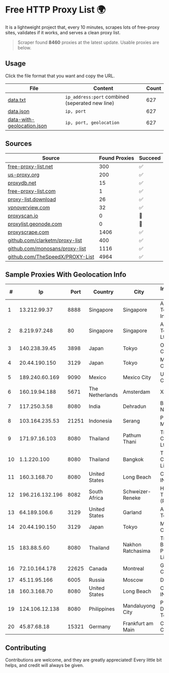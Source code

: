 
# Free HTTP Proxy List 🌍

It is a lightweight project that, every 10 minutes, scrapes lots of free-proxy sites, validates if it works, and serves a clean proxy list.


> Scraper found **8460** proxies at the latest update. Usable proxies are below.

## Usage

Click the file format that you want and copy the URL.


|File|Content|Count|
|----|-------|-----|
|[data.txt](https://raw.githubusercontent.com/themiralay/Proxy-List-World/master/data.txt)|`ip_address:port` combined (seperated new line)|627|
|[data.json](https://raw.githubusercontent.com/themiralay/Proxy-List-World/master/data.json)|`ip, port`|627|
|[data-with-geolocation.json](https://raw.githubusercontent.com/themiralay/Proxy-List-World/master/data-with-geolocation.json)|`ip, port, geolocation`|627|

## Sources

|Source|Found Proxies|Succeed|
|------|-------------|-------|
|[free-proxy-list.net](https://free-proxy-list.net)|300|✅|
|[us-proxy.org](https://www.us-proxy.org)|200|✅|
|[proxydb.net](http://proxydb.net)|15|✅|
|[free-proxy-list.com](https://free-proxy-list.com/?page=&port=&type%5B%5D=http&type%5B%5D=https&up_time=0&search=Search)|1|✅|
|[proxy-list.download](https://www.proxy-list.download/HTTP)|26|✅|
|[vpnoverview.com](https://vpnoverview.com/privacy/anonymous-browsing/free-proxy-servers)|32|✅|
|[proxyscan.io](https://www.proxyscan.io)|0|🚫|
|[proxylist.geonode.com](https://proxylist.geonode.com/api/proxy-list?limit=300&page=1&sort_by=lastChecked&sort_type=desc&protocols=http,https)|0|🚫|
|[proxyscrape.com](https://api.proxyscrape.com/v2/?request=displayproxies&protocol=http&timeout=10000&country=all&ssl=all&anonymity=all)|1406|✅|
|[github.com/clarketm/proxy-list](https://raw.githubusercontent.com/clarketm/proxy-list/master/proxy-list-raw.txt)|400|✅|
|[github.com/monosans/proxy-list](https://raw.githubusercontent.com/monosans/proxy-list/main/proxies/http.txt)|1116|✅|
|[github.com/TheSpeedX/PROXY-List](https://raw.githubusercontent.com/TheSpeedX/PROXY-List/master/http.txt)|4964|✅|


## Sample Proxies With Geolocation Info

|#|Ip|Port|Country|City|Internet Service Provider|
|-|--|----|-------|----|-------------------------|
|1|13.212.99.37|8888|Singapore|Singapore|Amazon Technologies Inc.|
|2|8.219.97.248|80|Singapore|Singapore|Alibaba (US) Technology Co., Ltd.|
|3|140.238.39.45|3898|Japan|Tokyo|Oracle Corporation|
|4|20.44.190.150|3129|Japan|Tokyo|Microsoft Corporation|
|5|189.240.60.169|9090|Mexico|Mexico City|Uninet S.A. de C.V.|
|6|160.19.94.188|5671|The Netherlands|Amsterdam|Xantho UAB|
|7|117.250.3.58|8080|India|Dehradun|Bharat Sanchar Nigam Ltd|
|8|103.164.235.53|21251|Indonesia|Serang|PT Bantani Media Utama|
|9|171.97.16.103|8080|Thailand|Pathum Thani|True Internet Corporation CO. Ltd.|
|10|1.1.220.100|8080|Thailand|Bangkok|TOT Public Company Limited|
|11|160.3.168.70|8080|United States|Long Beach|CABLE ONE, INC.|
|12|196.216.132.196|8082|South Africa|Schweizer-Reneke|HERO TELECOMS (PTY) LTD|
|13|64.189.106.6|3129|United States|Garland|Apogee Telecom Inc.|
|14|20.44.190.150|3129|Japan|Tokyo|Microsoft Corporation|
|15|183.88.5.60|8080|Thailand|Nakhon Ratchasima|Triple T Broadband Public Company Limited|
|16|72.10.164.178|22625|Canada|Montreal|GloboTech Communications|
|17|45.11.95.166|6005|Russia|Moscow|Delta Ltd|
|18|160.3.168.70|8080|United States|Long Beach|CABLE ONE, INC.|
|19|124.106.12.138|8080|Philippines|Mandaluyong City|Philippine Long Distance Telephone Co.|
|20|45.87.68.18|15321|Germany|Frankfurt am Main|Cogent Communications|



## Contributing

Contributions are welcome, and they are greatly appreciated! Every
little bit helps, and credit will always be given.

